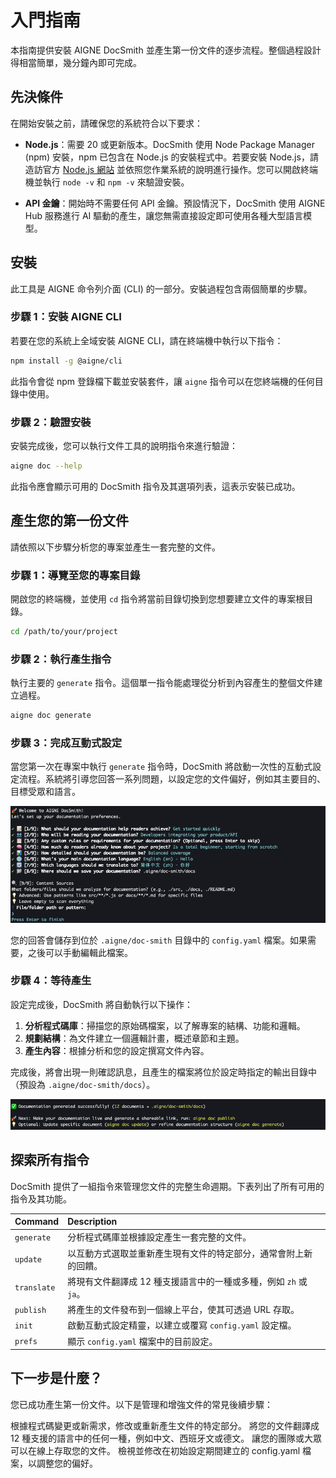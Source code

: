 # 入門指南

本指南提供安裝 AIGNE DocSmith 並產生第一份文件的逐步流程。整個過程設計得相當簡單，幾分鐘內即可完成。

## 先決條件

在開始安裝之前，請確保您的系統符合以下要求：

*   **Node.js**：需要 20 或更新版本。DocSmith 使用 Node Package Manager (npm) 安裝，npm 已包含在 Node.js 的安裝程式中。若要安裝 Node.js，請造訪官方 [Node.js 網站](https://nodejs.org/) 並依照您作業系統的說明進行操作。您可以開啟終端機並執行 `node -v` 和 `npm -v` 來驗證安裝。

*   **API 金鑰**：開始時不需要任何 API 金鑰。預設情況下，DocSmith 使用 AIGNE Hub 服務進行 AI 驅動的產生，讓您無需直接設定即可使用各種大型語言模型。

## 安裝

此工具是 AIGNE 命令列介面 (CLI) 的一部分。安裝過程包含兩個簡單的步驟。

### 步驟 1：安裝 AIGNE CLI

若要在您的系統上全域安裝 AIGNE CLI，請在終端機中執行以下指令：

```bash title="安裝 AIGNE CLI" icon=logos:npm-icon
npm install -g @aigne/cli
```

此指令會從 npm 登錄檔下載並安裝套件，讓 `aigne` 指令可以在您終端機的任何目錄中使用。

### 步驟 2：驗證安裝

安裝完成後，您可以執行文件工具的說明指令來進行驗證：

```bash title="驗證安裝"
aigne doc --help
```

此指令應會顯示可用的 DocSmith 指令及其選項列表，這表示安裝已成功。

## 產生您的第一份文件

請依照以下步驟分析您的專案並產生一套完整的文件。

### 步驟 1：導覽至您的專案目錄

開啟您的終端機，並使用 `cd` 指令將當前目錄切換到您想要建立文件的專案根目錄。

```bash title="變更目錄" icon=mdi:folder-open
cd /path/to/your/project
```

### 步驟 2：執行產生指令

執行主要的 `generate` 指令。這個單一指令能處理從分析到內容產生的整個文件建立過程。

```bash title="執行產生指令"
aigne doc generate
```

### 步驟 3：完成互動式設定

當您第一次在專案中執行 `generate` 指令時，DocSmith 將啟動一次性的互動式設定流程。系統將引導您回答一系列問題，以設定您的文件偏好，例如其主要目的、目標受眾和語言。

![互動式設定過程的螢幕截圖](../assets/screenshots/doc-complete-setup.png)

您的回答會儲存到位於 `.aigne/doc-smith` 目錄中的 `config.yaml` 檔案。如果需要，之後可以手動編輯此檔案。

### 步驟 4：等待產生

設定完成後，DocSmith 將自動執行以下操作：

1.  **分析程式碼庫**：掃描您的原始碼檔案，以了解專案的結構、功能和邏輯。
2.  **規劃結構**：為文件建立一個邏輯計畫，概述章節和主題。
3.  **產生內容**：根據分析和您的設定撰寫文件內容。

完成後，將會出現一則確認訊息，且產生的檔案將位於設定時指定的輸出目錄中（預設為 `.aigne/doc-smith/docs`）。

![產生成功後顯示的成功訊息螢幕截圖](../assets/screenshots/doc-generated-successfully.png)

## 探索所有指令

DocSmith 提供了一組指令來管理您文件的完整生命週期。下表列出了所有可用的指令及其功能。

| Command     | Description                                                                                                   |
| :---------- | :------------------------------------------------------------------------------------------------------------ |
| `generate`  | 分析程式碼庫並根據設定產生一套完整的文件。               |
| `update`    | 以互動方式選取並重新產生現有文件的特定部分，通常會附上新的回饋。      |
| `translate` | 將現有文件翻譯成 12 種支援語言中的一種或多種，例如 `zh` 或 `ja`。       |
| `publish`   | 將產生的文件發布到一個線上平台，使其可透過 URL 存取。                     |
| `init`      | 啟動互動式設定精靈，以建立或覆寫 `config.yaml` 設定檔。              |
| `prefs`     | 顯示 `config.yaml` 檔案中的目前設定。                                      |

## 下一步是什麼？

您已成功產生第一份文件。以下是管理和增強文件的常見後續步驟：

<x-cards data-columns="2">
  <x-card data-title="更新文件" data-icon="lucide:refresh-cw" data-href="/guides/updating-documentation">
    根據程式碼變更或新需求，修改或重新產生文件的特定部分。
  </x-card>
  <x-card data-title="翻譯文件" data-icon="lucide:languages" data-href="/guides/translating-documentation">
    將您的文件翻譯成 12 種支援的語言中的任何一種，例如中文、西班牙文或德文。
  </x-card>
  <x-card data-title="發布您的文件" data-icon="lucide:rocket" data-href="/guides/publishing-your-docs">
    讓您的團隊或大眾可以在線上存取您的文件。
  </x-card>
  <x-card data-title="檢視設定" data-icon="lucide:settings" data-href="/configuration/initial-setup">
    檢視並修改在初始設定期間建立的 config.yaml 檔案，以調整您的偏好。
  </x-card>
</x-cards>

